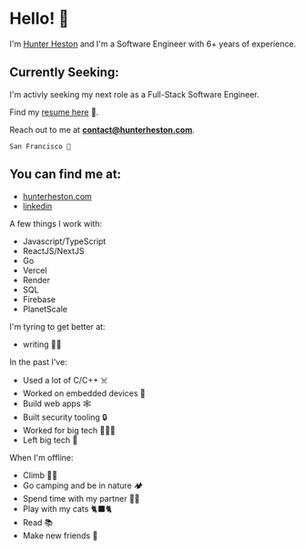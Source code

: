 # Hello! 👋

I'm [Hunter Heston](https://hunterheston.com) and I'm a Software Engineer with 6+ years of experience. 

## Currently Seeking:
I'm activly seeking my next role as a Full-Stack Software Engineer. 

Find my [resume here](https://hunterheston.com/hunter-heston.pdf) 📄.

Reach out to me at **contact@hunterheston.com**.

`San Francisco 📍`

## You can find me at:
* [hunterheston.com](https://hunterheston.com)
* [linkedin](https://www.linkedin.com/in/hunterheston)

A few things I work with: 
* Javascript/TypeScript
* ReactJS/NextJS
* Go
* Vercel
* Render
* SQL
* Firebase
* PlanetScale

I'm tyring to get better at:
* writing  ✍🏻

In the past I've:
* Used a lot of C/C++ ☠️
* Worked on embedded devices 🤯
* Build web apps 🕸️
* Built security tooling 🔒
* Worked for big tech 🧛🏻‍♂️
* Left big tech 🫡

When I'm offline:
* Climb 🧗🏻
* Go camping and be in nature 🏕️
* Spend time with my partner 👫🏻
* Play with my cats 🐈‍⬛🐈
* Read 📚
* Make new friends 🛜

<!--
**HunterHeston/hunterheston** is a ✨ _special_ ✨ repository because its `README.md` (this file) appears on your GitHub profile.

Here are some ideas to get you started:

- 🔭 I’m currently working on ...
- 🌱 I’m currently learning ...
- 👯 I’m looking to collaborate on ...
- 🤔 I’m looking for help with ...
- 💬 Ask me about ...
- 📫 How to reach me: ...
- 😄 Pronouns: ...
- ⚡ Fun fact: ...
-->
